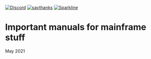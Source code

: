 
[![Discord](https://img.shields.io/discord/423767742546575361.svg?label=&logo=discord&logoColor=ffffff&color=7389D8&labelColor=6A7EC2)](https://discord.gg/vpEv3HJ)
[![saythanks](https://img.shields.io/badge/say-thanks-ff69b4.svg)](https://saythanks.io/to/kennethreitz)
[![Sparkline](https://stars.medv.io/Naereen/badges.svg)](https://stars.medv.io/Naereen/badges)

Important manuals for mainframe stuff
======================================

May 2021
